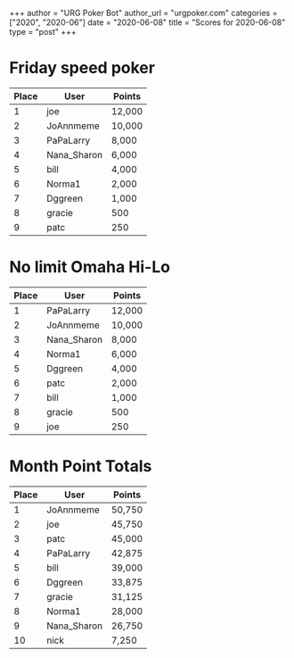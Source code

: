+++
author = "URG Poker Bot"
author_url = "urgpoker.com"
categories = ["2020", "2020-06"]
date = "2020-06-08"
title = "Scores for 2020-06-08"
type = "post"
+++
# Friday speed poker

| Place | User | Points |
|-------|------|--------|
| 1 | joe | 12,000 |
| 2 | JoAnnmeme | 10,000 |
| 3 | PaPaLarry | 8,000 |
| 4 | Nana_Sharon | 6,000 |
| 5 | bill | 4,000 |
| 6 | Norma1 | 2,000 |
| 7 | Dggreen | 1,000 |
| 8 | gracie | 500 |
| 9 | patc | 250 |

# No limit Omaha Hi-Lo

| Place | User | Points |
|-------|------|--------|
| 1 | PaPaLarry | 12,000 |
| 2 | JoAnnmeme | 10,000 |
| 3 | Nana_Sharon | 8,000 |
| 4 | Norma1 | 6,000 |
| 5 | Dggreen | 4,000 |
| 6 | patc | 2,000 |
| 7 | bill | 1,000 |
| 8 | gracie | 500 |
| 9 | joe | 250 |

# Month Point Totals

| Place | User | Points |
|-------|------|--------|
| 1 | JoAnnmeme | 50,750 |
| 2 | joe | 45,750 |
| 3 | patc | 45,000 |
| 4 | PaPaLarry | 42,875 |
| 5 | bill | 39,000 |
| 6 | Dggreen | 33,875 |
| 7 | gracie | 31,125 |
| 8 | Norma1 | 28,000 |
| 9 | Nana_Sharon | 26,750 |
| 10 | nick | 7,250 |
